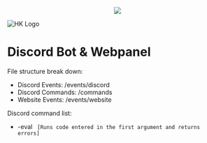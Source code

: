 <p align="center">
    <a href="https://discord.gg/8XBTY5M" alt="Discord">
        <img src="https://img.shields.io/discord/700208007530676314" /></a>

![HK Logo](https://i.imgur.com/mOVnnwj.png)
# Discord Bot & Webpanel

File structure break down:
* Discord Events: /events/discord
* Discord Commands: /commands
* Website Events: /events/website

Discord command list:
* -eval <code> [Runs code entered in the first argument and returns errors]

</p>


